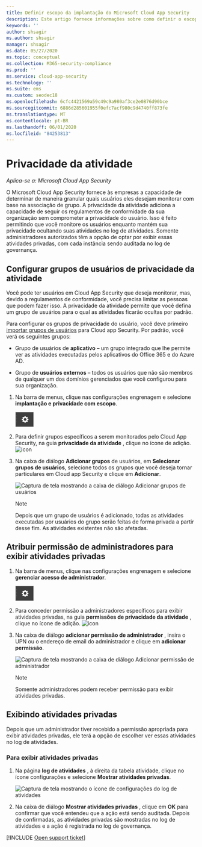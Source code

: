 ```yaml
---
title: Definir escopo da implantação do Microsoft Cloud App Security
description: Este artigo fornece informações sobre como definir o escopo de sua implantação do Cloud App Security, incluir e excluir usuários ou grupos específicos.
keywords: ''
author: shsagir
ms.author: shsagir
manager: shsagir
ms.date: 05/27/2020
ms.topic: conceptual
ms.collection: M365-security-compliance
ms.prod: ''
ms.service: cloud-app-security
ms.technology: ''
ms.suite: ems
ms.custom: seodec18
ms.openlocfilehash: 6cfc4421569a59c49c9a980af3ce2e0876d90bce
ms.sourcegitcommit: 6886d285601955f0efc7acf980c9d4740ff873fe
ms.translationtype: MT
ms.contentlocale: pt-BR
ms.lasthandoff: 06/01/2020
ms.locfileid: "84253813"
---
```

# <a name="activity-privacy"></a>Privacidade da atividade

*Aplica-se a: Microsoft Cloud App Security*

O Microsoft Cloud App Security fornece às empresas a capacidade de determinar de maneira granular quais usuários eles desejam monitorar com base na associação de grupo. A privacidade da atividade adiciona a capacidade de seguir os regulamentos de conformidade da sua organização sem comprometer a privacidade do usuário. Isso é feito permitindo que você monitore os usuários enquanto mantém sua privacidade ocultando suas atividades no log de atividades. Somente administradores autorizados têm a opção de optar por exibir essas atividades privadas, com cada instância sendo auditada no log de governança.

## <a name="configure-activity-privacy-user-groups"></a>Configurar grupos de usuários de privacidade da atividade

Você pode ter usuários em Cloud App Security que deseja monitorar, mas, devido a regulamentos de conformidade, você precisa limitar as pessoas que podem fazer isso. A privacidade da atividade permite que você defina um grupo de usuários para o qual as atividades ficarão ocultas por padrão.

Para configurar os grupos de privacidade do usuário, você deve primeiro [importar grupos de usuários](user-groups.md) para Cloud app Security. Por padrão, você verá os seguintes grupos:

- Grupo de usuários de **aplicativo** – um grupo integrado que lhe permite ver as atividades executadas pelos aplicativos do Office 365 e do Azure AD.

- Grupo de **usuários externos** – todos os usuários que não são membros de qualquer um dos domínios gerenciados que você configurou para sua organização.

1. Na barra de menus, clique nas configurações engrenagem e selecione **implantação e privacidade com escopo**.

    ![ícone de configurações](media/settings-icon.png)

1. Para definir grupos específicos a serem monitorados pelo Cloud App Security, na guia **privacidade da atividade** , clique no ícone de adição.
    ![icon](media/plus-icon.png)

1. Na caixa de diálogo **Adicionar grupos** de usuários, em **Selecionar grupos de usuários**, selecione todos os grupos que você deseja tornar particulares em Cloud app Security e clique em **Adicionar**.

    ![Captura de tela mostrando a caixa de diálogo Adicionar grupos de usuários](media/activity-privacy-add-user-groups.png)

    > [!NOTE]
    > Depois que um grupo de usuários é adicionado, todas as atividades executadas por usuários do grupo serão feitas de forma privada a partir desse fim. As atividades existentes não são afetadas.

## <a name="assign-admins-permission-to-view-private-activities"></a>Atribuir permissão de administradores para exibir atividades privadas

1. Na barra de menus, clique nas configurações engrenagem e selecione **gerenciar acesso de administrador**.

    ![ícone de configurações](media/settings-icon.png)

1. Para conceder permissão a administradores específicos para exibir atividades privadas, na guia **permissões de privacidade da atividade** , clique no ícone de adição.
    ![icon](media/plus-icon.png)

1. Na caixa de diálogo **adicionar permissão de administrador** , insira o UPN ou o endereço de email do administrador e clique em **adicionar permissão**.

    ![Captura de tela mostrando a caixa de diálogo Adicionar permissão de administrador](media/activity-privacy-add-admin-permission.png)

    > [!NOTE]
    > Somente administradores podem receber permissão para exibir atividades privadas.

## <a name="viewing-private-activities"></a>Exibindo atividades privadas

Depois que um administrador tiver recebido a permissão apropriada para exibir atividades privadas, ele terá a opção de escolher ver essas atividades no log de atividades.

### <a name="to-view-private-activities"></a>Para exibir atividades privadas

1. Na página **log de atividades** , à direita da tabela atividade, clique no ícone configurações e selecione **Mostrar atividades privadas**.

    ![Captura de tela mostrando o ícone de configurações do log de atividades](media/activity-privacy-view-settings-icon.png)

1. Na caixa de diálogo **Mostrar atividades privadas** , clique em **OK** para confirmar que você entendeu que a ação está sendo auditada. Depois de confirmadas, as atividades privadas são mostradas no log de atividades e a ação é registrada no log de governança.

[!INCLUDE [Open support ticket](includes/support.md)]
